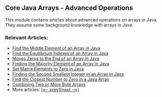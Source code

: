 ## Core Java Arrays - Advanced Operations

This module contains articles about advanced operations on arrays in Java. They assume some background knowledge with arrays in Java.

### Relevant Articles:

- [Find the Middle Element of an Array in Java](https://www.baeldung.com/java-array-middle-item)
- [Find the Equilibrium Indexes of an Array in Java](https://www.baeldung.com/java-equilibrium-index-array)
- [Moves Zeros to the End of an Array in Java](https://www.baeldung.com/java-array-sort-move-zeros-end)
- [Finding the Majority Element of an Array in Java](https://www.baeldung.com/java-array-find-majority-element)
- [Set Matrix Elements to Zero in Java](https://www.baeldung.com/java-set-matrix-elements-zero)
- [Finding the Second Smallest Integer in an Array in Java](https://www.baeldung.com/java-array-second-smallest-integer)
- [Find the Closest Number to Zero in a Java Array](https://www.baeldung.com/java-array-find-nearest-zero)
- [Combining Two or More Byte Arrays](https://www.baeldung.com/java-concatenate-byte-arrays)
- More articles: [[<-- prev]](../core-java-arrays-operations-advanced)[[next -->]](../core-java-arrays-operations-advanced-3)